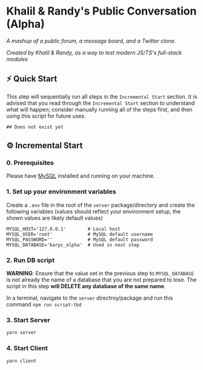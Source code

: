 # Khalil & Randy's Public Conversation (Alpha)

_A mashup of a public forum, a message board, and a Twitter clone._

_Created by Khalil & Randy, as a way to test modern JS/TS's full-stack modules_

## ⚡️ Quick Start

This step will sequentially run all steps in the `Incremental Start` section. It is advised that you read through the `Incremental Start` section to understand what will happen; consider manually running all of the steps first, and then using this script for future uses.

```shell
## Does not exist yet
```

## ⚙️ Incremental Start

### 0. Prerequisites

Please have [MySQL](https://dev.mysql.com/doc/refman/8.0/en/installing.html) installed and running on your machine.

### 1. Set up your environment variables

Create a `.env` file in the root of the `server` package/directory and create the following variables (values should reflect your environment setup, the shown values are likely default values)

```shell
MYSQL_HOST='127.0.0.1'        # Local host
MYSQL_USER='root'             # MySQL default username
MYSQL_PASSWORD=''             # MySQL default password
MYSQL_DATABASE='karpc_alpha'  # Used in next step
```

### 2. Run DB script

**WARNING**: Ensure that the value set in the previous step to `MYSQL_DATABASE` is not already the name of a database that you are not prepared to lose. The script in this step **will DELETE any database of the same name**.

In a terminal, navigate to the `server` directroy/package and run this command `npm run script-tbd`

### 3. Start Server

```sh
yarn server
```

### 4. Start Client

```sh
yarn client
```
